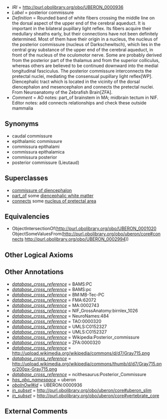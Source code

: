  * *IRI* = http://purl.obolibrary.org/obo/UBERON_0000936
 * *Label* = posterior commissure
 * *Definition* = Rounded band of white fibers crossing the middle line on the dorsal aspect of the upper end of the cerebral aqueduct. It is important in the bilateral pupillary light reflex. Its fibers acquire their medullary sheaths early, but their connections have not been definitely determined. Most of them have their origin in a nucleus, the nucleus of the posterior commissure (nucleus of Darkschewitsch), which lies in the central gray substance of the upper end of the cerebral aqueduct, in front of the nucleus of the oculomotor nerve. Some are probably derived from the posterior part of the thalamus and from the superior colliculus, whereas others are believed to be continued downward into the medial longitudinal fasciculus. The posterior commissure interconnects the pretectal nuclei, mediating the consensual pupillary light reflex[WP]. Diencephalic tract which is located in the vicinity of the dorsal diencephalon and mesencephalon and connects the pretectal nuclei. From Neuroanatomy of the Zebrafish Brain[ZFA].
 * *Comment* = AO notes: part_of brainstem in MA; midbrain tectum in NIF. Editor notes: add connects relationships and check these outside mammalia

## Synonyms

 * caudal commissure
 * epithalamic commissure
 * commissura epithalami
 * commissura epithalamica
 * commissura posterior
 * posterior commissure (Lieutaud)

## Superclasses

 * [commissure of diencephalon](../../UBERON/90/UBERON_0011590.md)
 * [part_of](../../BFO/50/BFO_0000050.md) some [diencephalic white matter](../../UBERON/31/UBERON_0003931.md)
 * [connects](../../ts/core#connects.md) some [nucleus of pretectal area](../../UBERON/94/UBERON_0002994.md)

## Equivalencies

 * ObjectIntersectionOf(<http://purl.obolibrary.org/obo/UBERON_0001020> ObjectSomeValuesFrom(<http://purl.obolibrary.org/obo/uberon/core#connects> <http://purl.obolibrary.org/obo/UBERON_0002994>))

## Other Logical Axioms


## Other Annotations

 * *[database_cross_reference](../../ef/oboInOwl#hasDbXref.md)* = BAMS:PC
 * *[database_cross_reference](../../ef/oboInOwl#hasDbXref.md)* = BAMS:pc
 * *[database_cross_reference](../../ef/oboInOwl#hasDbXref.md)* = BM:MB-Tec-PC
 * *[database_cross_reference](../../ef/oboInOwl#hasDbXref.md)* = FMA:62072
 * *[database_cross_reference](../../ef/oboInOwl#hasDbXref.md)* = MA:0002743
 * *[database_cross_reference](../../ef/oboInOwl#hasDbXref.md)* = NIF_GrossAnatomy:birnlex_1026
 * *[database_cross_reference](../../ef/oboInOwl#hasDbXref.md)* = NeuroNames:484
 * *[database_cross_reference](../../ef/oboInOwl#hasDbXref.md)* = TAO:0000320
 * *[database_cross_reference](../../ef/oboInOwl#hasDbXref.md)* = UMLS:C0152327
 * *[database_cross_reference](../../ef/oboInOwl#hasDbXref.md)* = UMLS:C0152327
 * *[database_cross_reference](../../ef/oboInOwl#hasDbXref.md)* = Wikipedia:Posterior_commissure
 * *[database_cross_reference](../../ef/oboInOwl#hasDbXref.md)* = ZFA:0000320
 * *[database_cross_reference](../../ef/oboInOwl#hasDbXref.md)* = http://upload.wikimedia.org/wikipedia/commons/d/d7/Gray715.png
 * *[database_cross_reference](../../ef/oboInOwl#hasDbXref.md)* = http://upload.wikimedia.org/wikipedia/commons/thumb/d/d7/Gray715.png/200px-Gray715.png
 * *[database_cross_reference](../../ef/oboInOwl#hasDbXref.md)* = ncithesaurus:Posterior_Commissure
 * *[has_obo_namespace](../../ce/oboInOwl#hasOBONamespace.md)* = uberon
 * *[oboInOwl#id](../../id/oboInOwl#id.md)* = UBERON:0000936
 * *[in_subset](../../et/oboInOwl#inSubset.md)* = http://purl.obolibrary.org/obo/uberon/core#uberon_slim
 * *[in_subset](../../et/oboInOwl#inSubset.md)* = http://purl.obolibrary.org/obo/uberon/core#vertebrate_core

## External Comments

